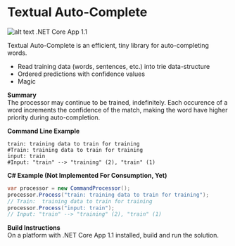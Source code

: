 # Textual Auto-Complete
![alt text](https://blairleduc.gallerycdn.vsassets.io/extensions/blairleduc/net-core-starters-pack/1.0.0/1510457372304/Microsoft.VisualStudio.Services.Icons.Default "dot net core logo")
.NET Core App 1.1  

Textual Auto-Complete is an efficient, tiny library for auto-completing words.

  - Read training data (words, sentences, etc.) into trie data-structure
  - Ordered predictions with confidence values
  - Magic

__Summary__  
The processor may continue to be trained, indefinitely. Each occurence of a word increments the confidence of the match, making the word have higher priority during auto-completion.

__Command Line Example__

```
train: training data to train for training
#Train: training data to train for training
input: train
#Input: "train" --> "training" (2), "train" (1)
```

__C# Example (Not Implemented For Consumption, Yet)__

```csharp
var processor = new CommandProcessor();
processor.Process("train: training data to train for training");
// Train:  training data to train for training
processor.Process("input: train");
// Input: "train" --> "training" (2), "train" (1)
```

__Build Instructions__  
On a platform with .NET Core App 1.1 installed, build and run the solution.
